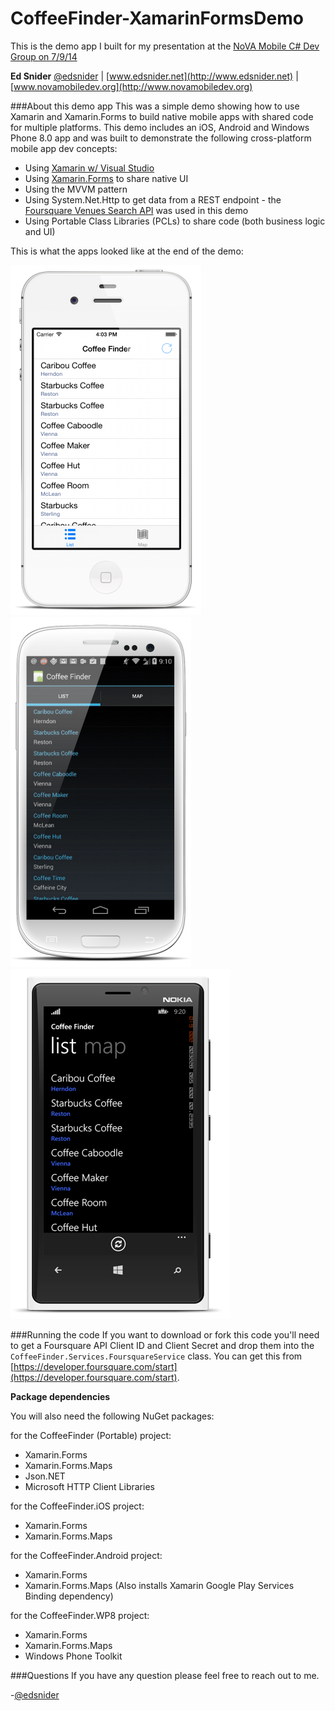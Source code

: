 CoffeeFinder-XamarinFormsDemo
=============================

This is the demo app I built for my presentation at the [NoVA Mobile C# Dev Group on 7/9/14](http://forums.xamarin.com/discussion/19815/july-9-northern-va-dc-xamarin-3)

**Ed Snider** [@edsnider](http://www.twitter.com/edsnider) | [www.edsnider.net](http://www.edsnider.net) | [www.novamobiledev.org](http://www.novamobiledev.org)

###About this demo app
This was a simple demo showing how to use Xamarin and Xamarin.Forms to build native mobile apps with shared code for multiple platforms.  This demo includes an iOS, Android and Windows Phone 8.0 app and was built to demonstrate the following cross-platform mobile app dev concepts:

- Using [Xamarin w/ Visual Studio](http://xamarin.com/visual-studio)
- Using [Xamarin.Forms](http://developer.xamarin.com/guides/cross-platform/xamarin-forms) to share native UI
- Using the MVVM pattern
- Using System.Net.Http to get data from a REST endpoint - the [Foursquare Venues Search API](https://developer.foursquare.com/docs/venues/search) was used in this demo
- Using Portable Class Libraries (PCLs) to share code (both business logic and UI)

This is what the apps looked like at the end of the demo:

![](https://raw.githubusercontent.com/edsnider/CoffeeFinder-XamarinFormsDemo/master/Screenshots/coffeefinder-ios.png)
![](https://raw.githubusercontent.com/edsnider/CoffeeFinder-XamarinFormsDemo/master/Screenshots/coffeefinder-android.png)
![](https://raw.githubusercontent.com/edsnider/CoffeeFinder-XamarinFormsDemo/master/Screenshots/coffeefinder-wp8.png)

###Running the code
If you want to download or fork this code you'll need to get a Foursquare API Client ID and Client Secret and drop them into the `CoffeeFinder.Services.FoursquareService` class.  You can get this from [https://developer.foursquare.com/start](https://developer.foursquare.com/start). 

**Package dependencies**

You will also need the following NuGet packages:

for the CoffeeFinder (Portable) project:

- Xamarin.Forms
- Xamarin.Forms.Maps
- Json.NET
- Microsoft HTTP Client Libraries

for the CoffeeFinder.iOS project:

- Xamarin.Forms
- Xamarin.Forms.Maps

for the CoffeeFinder.Android project:

- Xamarin.Forms
- Xamarin.Forms.Maps (Also installs Xamarin Google Play Services Binding dependency) 

for the CoffeeFinder.WP8 project:

- Xamarin.Forms
- Xamarin.Forms.Maps
- Windows Phone Toolkit

###Questions
If you have any question please feel free to reach out to me.

-[@edsnider](http://www.twitter.com/edsnider)